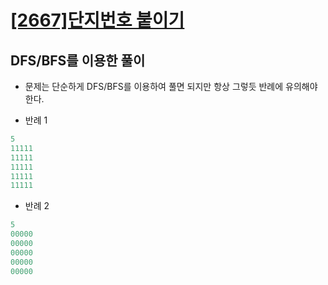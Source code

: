 # [[2667]단지번호 붙이기](https://www.acmicpc.net/problem/2667)

## DFS/BFS를 이용한 풀이

- 문제는 단순하게 DFS/BFS를 이용하여 풀면 되지만 항상 그렇듯 반례에 유의해야한다.

- 반례 1

```java
5
11111
11111
11111
11111
11111
```

- 반례 2

```java
5
00000
00000
00000
00000
00000
```

